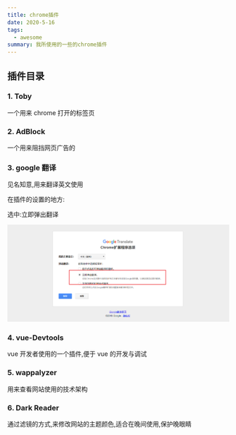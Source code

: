 ```yaml
---
title: chrome插件
date: 2020-5-16
tags:
  - awesome
summary: 我所使用的一些的chrome插件
---
```


## 插件目录

### 1. Toby

一个用来 chrome 打开的标签页

### 2. AdBlock

一个用来阻挡网页广告的

### 3. google 翻译

见名知意,用来翻译英文使用

在插件的设置的地方:

选中:立即弹出翻译

![](./image/chrome-translate.png)

### 4. vue-Devtools

vue 开发者使用的一个插件,便于 vue 的开发与调试

### 5. wappalyzer

用来查看网站使用的技术架构

### 6. Dark Reader

通过滤镜的方式,来修改网站的主题颜色,适合在晚间使用,保护晚眼睛
